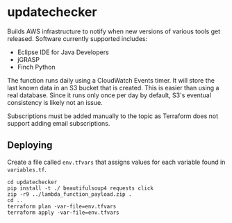 # updatechecker

Builds AWS infrastructure to notify when new versions of various tools get
released. Software currently supported includes:

 - Eclipse IDE for Java Developers
 - jGRASP
 - Finch Python

The function runs daily using a CloudWatch Events timer. It will store the last
known data in an S3 bucket that is created. This is easier than using a real
database. Since it runs only once per day by default, S3's eventual consistency
is likely not an issue.

Subscriptions must be added manually to the topic as Terraform does not support
adding email subscriptions.

## Deploying

Create a file called `env.tfvars` that assigns values for each variable found in
`variables.tf`.

```
cd updatechecker
pip install -t ./ beautifulsoup4 requests click
zip -r9 ../lambda_function_payload.zip .
cd ..
terraform plan -var-file=env.tfvars
terraform apply -var-file=env.tfvars
```
